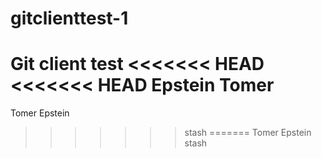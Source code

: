 gitclienttest-1
=============

Git client test
<<<<<<< HEAD
<<<<<<< HEAD
Epstein Tomer
=======
Tomer Epstein
>>>>>>> stash
=======
Tomer Epstein
>>>>>>> stash
